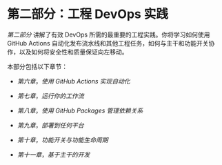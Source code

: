 # 第二部分：工程 DevOps 实践

*第二部分* 讲解了有效 DevOps 所需的最重要的工程实践。你将学习如何使用 GitHub Actions 自动化发布流水线和其他工程任务，如何与主干和功能开关协作，以及如何将安全性和质量保证向左移动。

本部分包括以下章节：

+   *第六章*，*使用 GitHub Actions 实现自动化*

+   *第七章*，*运行你的工作流*

+   *第八章*，*使用 GitHub Packages 管理依赖关系*

+   *第九章*，*部署到任何平台*

+   *第十章*，*功能开关与功能生命周期*

+   *第十一章*，*基于主干的开发*
